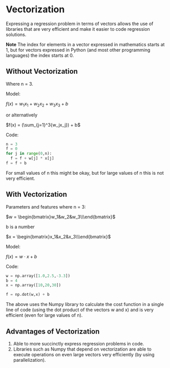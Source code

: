 # Vectorization

Expressing a regression problem in terms of vectors allows the use of libraries that are very efficient and make it easier to code regression solutions.

**Note** The index for elements in a vector expressed in mathematics starts at 1, but for vectors expressed in Python (and most other programming languages) the index starts at 0.

## Without Vectorization

Where n = 3.

Model:

$f(x) = w_1x_1 + w_2x_2 + w_3x_3 + b$

or alternatively

$f(x) = (\sum_{j=1}^3{w_jx_j}) + b$

Code:

```python
n = 3
f = 0
for j in range(0,n):
  f = f + w[j] * x[j]
f = f + b
```

For small values of n this might be okay, but for large values of n this is not very efficient.

## With Vectorization

Parameters and features where n = 3:

$w = \begin{bmatrix}w_1&w_2&w_3\\\end{bmatrix}$

b is a number

$x = \begin{bmatrix}x_1&x_2&x_3\\\end{bmatrix}$

Model:

$f(x) = w \cdot x + b$

Code:

```python
w = np.array([1.0,2.5,-3.3])
b = 4
x = np.array([10,20,30])

f = np.dot(w,x) + b
```

The above uses the Numpy library to calculate the cost function in a single line of code (using the dot product of the vectors w and x) and is very efficient (even for large values of n).

## Advantages of Vectorization

1. Able to more succinctly express regression problems in code.
2. Libraries such as Numpy that depend on vectorization are able to execute operations on even large vectors very efficiently (by using parallelization).
